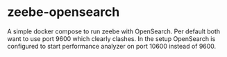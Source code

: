# zeebe-opensearch

A simple docker compose to run zeebe with OpenSearch.
Per default both want to use port 9600 which clearly clashes.
In the setup OpenSearch is configured to start performance analyzer on port 10600 instead of 9600.

